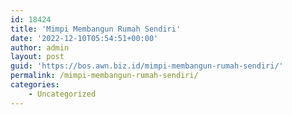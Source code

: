 ```yaml
---
id: 18424
title: 'Mimpi Membangun Rumah Sendiri'
date: '2022-12-10T05:54:51+00:00'
author: admin
layout: post
guid: 'https://bos.awn.biz.id/mimpi-membangun-rumah-sendiri/'
permalink: /mimpi-membangun-rumah-sendiri/
categories:
    - Uncategorized
---
```


